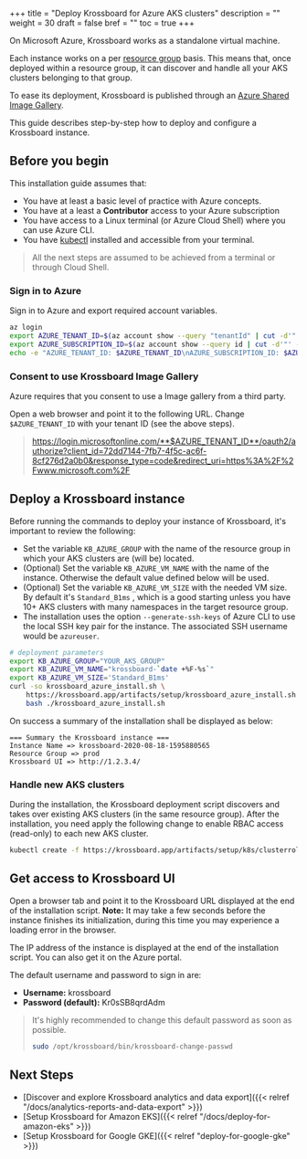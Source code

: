+++
title = "Deploy Krossboard for Azure AKS clusters"
description = ""
weight = 30
draft = false
bref = ""
toc = true 
+++

On Microsoft Azure, Krossboard works as a standalone virtual machine. 

Each instance works on a per [resource group](https://docs.microsoft.com/azure/azure-resource-manager/management/manage-resource-groups-portal) basis. This means that, once deployed within a resource group, it can discover and handle all your AKS clusters belonging to that group. 

To ease its deployment, Krossboard is published through an [Azure Shared Image Gallery](https://docs.microsoft.com/en-us/azure/virtual-machines/windows/shared-image-galleries). 

This guide describes step-by-step how to deploy and configure a Krossboard instance. 


## Before you begin
This installation guide assumes that:

* You have at least a basic level of practice with Azure concepts.
* You have at a least a **Contributor** access to your Azure subscription
* You have access to a Linux terminal (or Azure Cloud Shell) where you can use Azure CLI.
* You have [kubectl](https://kubernetes.io/fr/docs/tasks/tools/install-kubectl/) installed and accessible from your terminal.

> All the next steps are assumed to be achieved from a terminal or through Cloud Shell.

### Sign in to Azure
Sign in to Azure and export required account variables.

```sh
az login
export AZURE_TENANT_ID=$(az account show --query "tenantId" | cut -d'"' -f2)
export AZURE_SUBSCRIPTION_ID=$(az account show --query id | cut -d'"' -f2)
echo -e "AZURE_TENANT_ID: $AZURE_TENANT_ID\nAZURE_SUBSCRIPTION_ID: $AZURE_SUBSCRIPTION_ID"
```

### Consent to use Krossboard Image Gallery
Azure requires that you consent to use a Image gallery from a third party.

Open a web browser and point it to the following URL. Change `$AZURE_TENANT_ID` with your tenant ID (see the above steps). 

> https://login.microsoftonline.com/**$AZURE_TENANT_ID**/oauth2/authorize?client_id=72dd7144-7fb7-4f5c-ac6f-8cf276d2a0b0&response_type=code&redirect_uri=https%3A%2F%2Fwww.microsoft.com%2F


## Deploy a Krossboard instance
Before running the commands to deploy your instance of Krossboard, it's important to review the following:
  * Set the variable `KB_AZURE_GROUP` with the name of the resource group in which your AKS clusters are (will be) located.
  * (Optional) Set the variable `KB_AZURE_VM_NAME` with the name of the instance. Otherwise the default value defined below will be used. 
  * (Optional) Set the variable `KB_AZURE_VM_SIZE` with the needed VM size. By default it's `Standard_B1ms` , which is a good starting unless you have 10+ AKS clusters with many namespaces in the target resource group. 
  * The installation uses the option `--generate-ssh-keys` of Azure CLI to use the local SSH key pair for the instance. The associated SSH username would be `azureuser`.

```sh
# deployment parameters
export KB_AZURE_GROUP="YOUR_AKS_GROUP"
export KB_AZURE_VM_NAME="krossboard-`date +%F-%s`"
export KB_AZURE_VM_SIZE='Standard_B1ms'
curl -so krossboard_azure_install.sh \
    https://krossboard.app/artifacts/setup/krossboard_azure_install.sh && \
    bash ./krossboard_azure_install.sh
```

On success a summary of the installation shall be displayed as below:
```
=== Summary the Krossboard instance ===
Instance Name => krossboard-2020-08-18-1595880565
Resource Group => prod
Krossboard UI => http://1.2.3.4/
```

### Handle new AKS clusters
During the installation, the Krossboard deployment script discovers and takes over existing AKS clusters (in the same resource group). After the installation, you need apply the following change to enable RBAC access (read-only) to each new AKS cluster. 
```sh
kubectl create -f https://krossboard.app/artifacts/setup/k8s/clusterrolebinding-aks.yml
```

## Get access to Krossboard UI
Open a browser tab and point it to the Krossboard URL displayed at the end of the installation script. **Note:** It may take a few seconds before the instance finishes its initialization, during this time you may experience a loading error in the browser.

The IP address of the instance is displayed at the end of the installation script. You can also get it on the Azure portal.

The default username and password to sign in are:

* **Username:** krossboard
* **Password (default):** Kr0sSB8qrdAdm

> It's highly recommended to change this default password as soon as possible.
> ```bash
> sudo /opt/krossboard/bin/krossboard-change-passwd
> ```

## Next Steps
* [Discover and explore Krossboard analytics and data export]({{< relref "/docs/analytics-reports-and-data-export" >}})
* [Setup Krossboard for Amazon EKS]({{< relref "/docs/deploy-for-amazon-eks" >}})
* [Setup Krossboard for Google GKE]({{< relref "deploy-for-google-gke" >}})